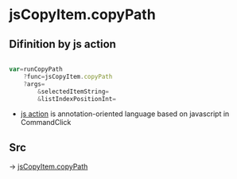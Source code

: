 # jsCopyItem.copyPath

## Difinition by js action

```js.js

var=runCopyPath
	?func=jsCopyItem.copyPath
	?args=
		&selectedItemString=
		&listIndexPositionInt=
```

- [js action]() is annotation-oriented language based on javascript in CommandClick

## Src

-> [jsCopyItem.copyPath](https://github.com/puutaro/CommandClick/blob/master/app/src/main/java/com/puutaro/commandclick/fragment_lib/terminal_fragment/js_interface/list_index/JsCopyItem.kt#L28)


